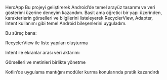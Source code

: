 HeroApp
Bu projeyi geliştirerek Android’de temel arayüz tasarımı ve veri gösterimi üzerine deneyim kazandım.
Basit ama öğretici bir yapı üzerinden, karakterlerin görselleri ve bilgilerini listeleyerek RecyclerView, Adapter, Intent kullanımı gibi temel Android bileşenlerini uyguladım.

Bu süreç bana:

RecyclerView ile liste yapıları oluşturma

Intent ile ekranlar arası veri aktarımı

Görselleri ve metinleri birlikte yönetme

Kotlin’de uygulama mantığını modüler kurma konularında pratik kazandırdı
